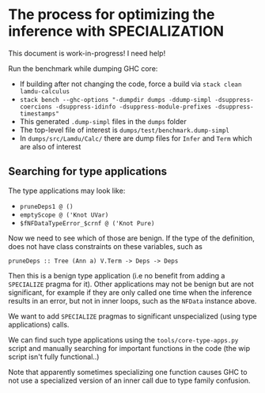 # The process for optimizing the inference with SPECIALIZATION

This document is work-in-progress! I need help!

Run the benchmark while dumping GHC core:

* If building after not changing the code, force a build via `stack clean lamdu-calculus`
* `stack bench --ghc-options "-dumpdir dumps -ddump-simpl -dsuppress-coercions -dsuppress-idinfo -dsuppress-module-prefixes -dsuppress-timestamps"`
* This generated `.dump-simpl` files in the `dumps` folder
* The top-level file of interest is `dumps/test/benchmark.dump-simpl`
* In `dumps/src/Lamdu/Calc/` there are dump files for `Infer` and `Term` which are also of interest

## Searching for type applications

The type applications may look like:

* `pruneDeps1 @ ()`
* `emptyScope @ ('Knot UVar)`
* `$fNFDataTypeError_$crnf @ ('Knot Pure)`

Now we need to see which of those are benign.
If the type of the definition, does not have class constraints on these variables, such as

    pruneDeps :: Tree (Ann a) V.Term -> Deps -> Deps

Then this is a benign type application (i.e no benefit from adding a `SPECIALIZE` pragma for it).
Other applications may not be benign but are not significant,
for example if they are only called one time when the inference results in an error, but not in inner loops,
such as the `NFData` instance above.

We want to add `SPECIALIZE` pragmas to significant unspecialized (using type applications) calls.

We can find such type applications using the `tools/core-type-apps.py` script and manually searching for important functions in the code (the wip script isn't fully functional..)

Note that apparently sometimes specializing one function causes GHC to not use a specialized version of an inner call due to type family confusion.
